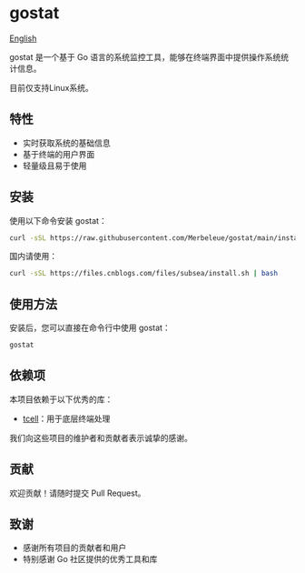 # gostat

[English](README_EN.md)

gostat 是一个基于 Go 语言的系统监控工具，能够在终端界面中提供操作系统统计信息。

目前仅支持Linux系统。

## 特性

- 实时获取系统的基础信息
- 基于终端的用户界面
- 轻量级且易于使用

## 安装

使用以下命令安装 gostat：

```bash
curl -sSL https://raw.githubusercontent.com/Merbeleue/gostat/main/install.sh | bash
 ```

国内请使用：
```bash
curl -sSL https://files.cnblogs.com/files/subsea/install.sh | bash
 ```

## 使用方法

安装后，您可以直接在命令行中使用 gostat：

```bash
gostat
```

## 依赖项

本项目依赖于以下优秀的库：

- [tcell](https://github.com/gdamore/tcell)：用于底层终端处理

我们向这些项目的维护者和贡献者表示诚挚的感谢。

## 贡献

欢迎贡献！请随时提交 Pull Request。

## 致谢

- 感谢所有项目的贡献者和用户
- 特别感谢 Go 社区提供的优秀工具和库
